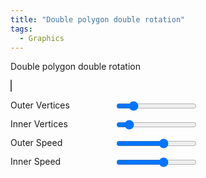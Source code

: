 ```yaml
---
title: "Double polygon double rotation"
tags:
  - Graphics
---
```


Double polygon double rotation

<style>
    canvas {
      border: 1px solid #555;
      background: #222;
    }
    .controls {
      display: flex;
      flex-direction: column;
      gap: 10px;
      margin-top: 10px;
    }
    .control {
      display: flex;
      justify-content: space-between;
      width: 300px;
    }
</style>
<canvas id="canvas" width="600" height="600"></canvas>
<div class="controls">
    <div class="control">
      <label for="outerVertices">Outer Vertices</label>
      <input type="range" id="outerVertices" min="3" max="20" value="6">
    </div>
    <div class="control">
      <label for="innerVertices">Inner Vertices</label>
      <input type="range" id="innerVertices" min="3" max="20" value="5">
    </div>
    <div class="control">
      <label for="outerSpeed">Outer Speed</label>
      <input type="range" id="outerSpeed" min="-5" max="5" value="1" step="0.1">
    </div>
    <div class="control">
      <label for="innerSpeed">Inner Speed</label>
      <input type="range" id="innerSpeed" min="-5" max="5" value="1" step="0.1">
    </div>
</div>
<script>
    const canvas = document.getElementById('canvas');
    const ctx = canvas.getContext('2d');

    const outerVerticesSlider = document.getElementById('outerVertices');
    const innerVerticesSlider = document.getElementById('innerVertices');
    const outerSpeedSlider = document.getElementById('outerSpeed');
    const innerSpeedSlider = document.getElementById('innerSpeed');

    let outerVertices = parseInt(outerVerticesSlider.value);
    let innerVertices = parseInt(innerVerticesSlider.value);
    let outerSpeed = parseFloat(outerSpeedSlider.value);
    let innerSpeed = parseFloat(innerSpeedSlider.value);

    let outerAngle = 0;
    let innerAngle = 0;

    function getPolygonVertices(centerX, centerY, radius, vertices, rotation) {
      const points = [];
      const angleStep = (Math.PI * 2) / vertices;
      for (let i = 0; i < vertices; i++) {
        const x = centerX + radius * Math.cos(rotation + i * angleStep);
        const y = centerY + radius * Math.sin(rotation + i * angleStep);
        points.push({ x, y });
      }
      return points;
    }

    function drawPolygon(vertices, color) {
      ctx.beginPath();
      ctx.moveTo(vertices[0].x, vertices[0].y);
      for (let i = 1; i < vertices.length; i++) {
        ctx.lineTo(vertices[i].x, vertices[i].y);
      }
      ctx.closePath();
      ctx.strokeStyle = color;
      ctx.stroke();
    }

    function connectVertices(innerPoints, outerPoints) {
      ctx.strokeStyle = 'rgba(255, 255, 255, 0.3)';
      innerPoints.forEach(innerPoint => {
        outerPoints.forEach(outerPoint => {
          ctx.beginPath();
          ctx.moveTo(innerPoint.x, innerPoint.y);
          ctx.lineTo(outerPoint.x, outerPoint.y);
          ctx.stroke();
        });
      });
    }

    function animate() {
      ctx.clearRect(0, 0, canvas.width, canvas.height);

      const centerX = canvas.width / 2;
      const centerY = canvas.height / 2;

      const outerRadius = 200;
      const innerRadius = 100;

      const outerPoints = getPolygonVertices(centerX, centerY, outerRadius, outerVertices, outerAngle);
      const innerPoints = getPolygonVertices(centerX, centerY, innerRadius, innerVertices, innerAngle);

      connectVertices(innerPoints, outerPoints);
      drawPolygon(outerPoints, 'red');
      drawPolygon(innerPoints, 'blue');

      outerAngle += outerSpeed * 0.01;
      innerAngle += innerSpeed * 0.01;

      requestAnimationFrame(animate);
    }

    outerVerticesSlider.addEventListener('input', () => {
      outerVertices = parseInt(outerVerticesSlider.value);
    });

    innerVerticesSlider.addEventListener('input', () => {
      innerVertices = parseInt(innerVerticesSlider.value);
    });

    outerSpeedSlider.addEventListener('input', () => {
      outerSpeed = parseFloat(outerSpeedSlider.value);
    });

    innerSpeedSlider.addEventListener('input', () => {
      innerSpeed = parseFloat(innerSpeedSlider.value);
    });

    animate();
</script>
